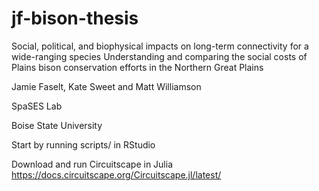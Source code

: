 # jf-bison-thesis
Social, political, and biophysical impacts on long-term connectivity for a wide-ranging species
Understanding and comparing the social costs of Plains bison conservation efforts in the Northern Great Plains

Jamie Faselt, Kate Sweet and Matt Williamson

SpaSES Lab

Boise State University

Start by running scripts/ in RStudio

Download and run Circuitscape in Julia https://docs.circuitscape.org/Circuitscape.jl/latest/ 

